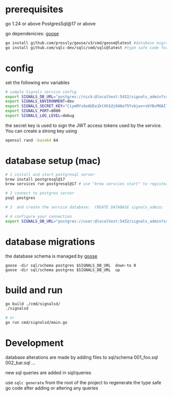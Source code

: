 
# prerequisites
go 1.24 or above
PostgresSql@17 or above

go dependenicies:
 [goose](https://github.com/pressly/goose)
``` bash
go install github.com/pressly/goose/v3/cmd/goose@latest #database migrations 
go install github.com/sqlc-dev/sqlc/cmd/sqlc@latest #type safe code for SQL queries

```

# config
set the following env variables
``` bash
# sample Signals service config
export SIGNALS_DB_URL="postgres://nick:@localhost:5432/signals_admin?sslmode=disable"
export SIGNALS_ENVIRONMENT=dev
export SIGNALS_SECRET_KEY="CiymRYs6eAUEe1ktXhIdjO46e75Yvbjwx+sbYBvMOAITHJKJsMG2CMlM/xWO3ISn9FLsSi4w1lUpx2mv3I5HRQ=="
export SIGNALS_PORT=8080
export SIGNALS_LOG_LEVEL=debug
```

the secret key is used to sign the JWT access tokens used by the service.  You can create a strong key using
``` bash
openssl rand -base64 64
```
# database setup (mac)
``` bash
# 1 install and start postgresql server
brew install postgresql@17
brew services run postgresql@17 # use "brew servcies start" to register the service to start at login

# 2 connect to postgres server
psql postgres

# 3  and create the service database:  CREATE DATABASE signals_admin;

# 4 configure your connection 
export SIGNALS_DB_URL="postgres://user:@localhost:5432/signals_admin?sslmode=disable"
```

# database migrations
the database schema is managed by [goose](https://github.com/pressly/goose)
```
goose -dir sql/schema postgres $SIGNALS_DB_URL  down-to 0
goose -dir sql/schema postgres $SIGNALS_DB_URL  up
```


# build and run
``` bash
go build ./cmd/signalsd/
./signalsd

# or
go run cmd/signalsd/main.go
```
# Development
database alterations are made by adding files to sql/schema
001_foo.sql
002_bar.sql 
...

new sql queries are added in 
sql/queries

use `sqlc generate` from the root of the project to regenerate the type safe go code after adding or altering any queries

